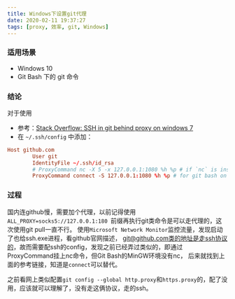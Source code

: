```yaml
---
title: Windows下设置git代理
date: 2020-02-11 19:37:27
tags: [proxy, 效率, git, Windows]
---
```


### 适用场景

- Windows 10
- Git Bash 下的 git 命令

### 结论

对于使用

- 参考：[Stack Overflow: SSH in git behind proxy on windows 7][1]
- 在 `~/.ssh/config` 中添加：

```conf
Host github.com
        User git
        IdentityFile ~/.ssh/id_rsa
        # ProxyCommand nc -X 5 -x 127.0.0.1:1080 %h %p # if `nc` is installed
        ProxyCommand connect -S 127.0.0.1:1080 %h %p # for git bash on windows
```

### 过程

国内连github慢，需要加个代理，以前记得使用`ALL_PROXY=socks5://127.0.0.1:180 `前缀再执行git类命令是可以走代理的，这次使用git pull一直不行。
使用`Microsoft Network Monitor`监控流量，发现启动了也给ssh.exe进程，看github官网描述，
git@github.com类的地址是走ssh协议的，故而需要配ssh的config，发现之前已经弄过类似的，即通过ProxyCommand挂上nc命令，但Git Bash的MinGW环境没有nc，
后来就找到上面的参考链接，知道是`connect`可以替代。

之前看网上类似配置`git config --global http.proxy`和`https.proxy`的，配了没用，应该就可以理解了，没有走这俩协议，走的ssh。


[1]: https://stackoverflow.com/questions/5103083/ssh-in-git-behind-proxy-on-windows-7
